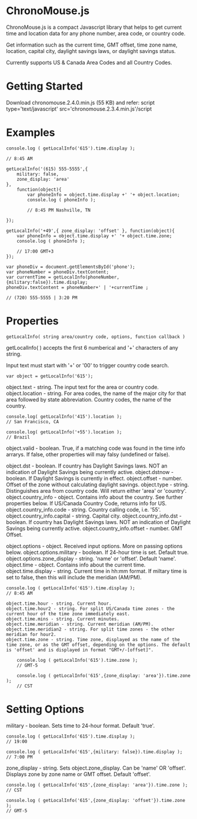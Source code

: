 # ChronoMouse.js 

ChronoMouse.js is a compact Javascript library that helps to get current time and location data for any phone number, area code, or country code.

Get information such as the current time, GMT offset, time zone name, location, capital city, daylight savings laws, or daylight savings status.

Currently supports US & Canada Area Codes and all Country Codes.

# Getting Started
Download chronomouse.2.4.0.min.js (55 KB) and refer: script type='text/javascript' src='chronomouse.2.3.4.min.js'/script 

# Examples

```
console.log ( getLocalInfo('615').time.display );

// 8:45 AM 

```

```
getLocalInfo('(615) 555-5555',{ 
	military: false, 
	zone_display: 'area' 
}, 
	function(object){ 
		var phoneInfo = object.time.display +' '+ object.location; 
		console.log ( phoneInfo ); 

		// 8:45 PM Nashville, TN 

}); 
```

```
getLocalInfo('+49',{ zone_display: 'offset' }, function(object){ 
	var phoneInfo = object.time.display +' '+ object.time.zone; 
	console.log ( phoneInfo ); 

	// 17:00 GMT+3 
});
```

```
var phoneDiv = document.getElementsById('phone'); 
var phoneNumber = phoneDiv.textContent; 
var currentTime = getLocalInfo(phoneNumber,{military:false}).time.display; 
phoneDiv.textContent = phoneNumber+' | '+currentTime ; 

// (720) 555-5555 | 3:20 PM 
```

# Properties

```
getLocalInfo( string area/country code, options, function callback )
```

getLocalInfo( ) accepts the first 6 numberical and '+' characters of any string. 

Input text must start with '+' or '00' to trigger country code search. 

```
var object = getLocalInfo('615'); 
```

object.text - string. The input text for the area or country code.
object.location - string. For area codes, the name of the major city for that area followed by state abbreviation. Country codes, the name of the country. 

```
console.log( getLocalInfo('415').location ); 
// San Francisco, CA 

console.log( getLocalInfo('+55').location ); 
// Brazil 
```

object.valid - boolean. True, if a matching code was found in the time info arrarys. If false, other properties will may falsy (undefined or false). 

object.dst - boolean. If country has Daylight Savings laws. NOT an indication of Daylight Savings being currently active. object.dstnow - boolean. If Daylight Savings is currently in effect. 
object.offset - number. Offset of the zone without calculating daylight savings. 
object.type - string. Distinguishes area from country code. Will return either 'area' or 'country'. 
object.country_info - object. Contains info about the country. See further properties below. If US/Canada Country Code, returns info for US. 
	object.country_info.code - string. Country calling code, i.e. '55'. 
	object.country_info.capital - string. Capital city. 
	object.country_info.dst - boolean. If country has Daylight Savings laws. NOT an indication of Daylight Savings being currently active. 
	object.country_info.offset - number. GMT Offset. 

object.options - object. Received input options. More on passing options below. 
object.options.military - boolean. If 24-hour time is set. Default true. 
object.options.zone_display - string. 'name' or 'offset'. Default 'name'. 
object.time - object. Contains info about the current time. 
	object.time.display - string. Current time in hh:mm format. If miltary time is set to false, then this will include the meridian (AM/PM). 
```
console.log ( getLocalInfo('615').time.display ); 
// 8:45 AM 
```
	object.time.hour - string. Current hour. 
	object.time.hour2 - string. For split US/Canada time zones - the current hour of the time zone immediately east. 
	object.time.mins - string. Current minutes. 
	object.time.meridian - string. Current meridian (AM/PM). 
	object.time.meridian2 - string. For split time zones - the other meridian for hour2. 
	object.time.zone - string. Time zone, displayed as the name of the time zone, or as the GMT offset, depending on the options. The default is 'offset' and is displayed in format "GMT+/-[offset]". 
```
	console.log ( getLocalInfo('615').time.zone ); 
	// GMT-5 

	console.log ( getLocalInfo('615',{zone_display: 'area'}).time.zone ); 
	// CST 
```

# Setting Options 

military - boolean. Sets time to 24-hour format. Default 'true'. 
```
console.log ( getLocalInfo('615').time.display ); 
// 19:00 

console.log ( getLocalInfo('615',{military: false}).time.display ); 
// 7:00 PM 
```
zone_display - string. Sets object.zone_display. Can be 'name' OR 'offset'. Displays zone by zone name or GMT offset. Default 'offset'. 
```
console.log ( getLocalInfo('615',{zone_display: 'area'}).time.zone ); 
// CST 

console.log ( getLocalInfo('615',{zone_display: 'offset'}).time.zone ); 
// GMT-5
```

